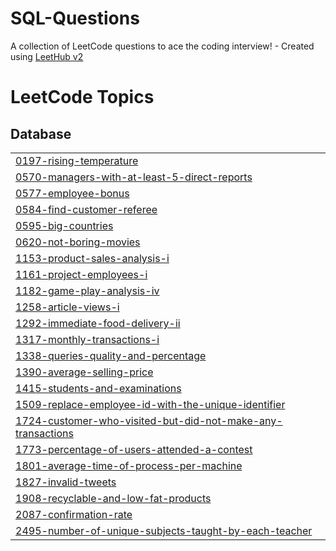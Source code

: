 # SQL-Questions
A collection of LeetCode questions to ace the coding interview! - Created using [LeetHub v2](https://github.com/arunbhardwaj/LeetHub-2.0)

<!---LeetCode Topics Start-->
# LeetCode Topics
## Database
|  |
| ------- |
| [0197-rising-temperature](https://github.com/akarshmadan4/SQL-Questions/tree/master/0197-rising-temperature) |
| [0570-managers-with-at-least-5-direct-reports](https://github.com/akarshmadan4/SQL-Questions/tree/master/0570-managers-with-at-least-5-direct-reports) |
| [0577-employee-bonus](https://github.com/akarshmadan4/SQL-Questions/tree/master/0577-employee-bonus) |
| [0584-find-customer-referee](https://github.com/akarshmadan4/SQL-Questions/tree/master/0584-find-customer-referee) |
| [0595-big-countries](https://github.com/akarshmadan4/SQL-Questions/tree/master/0595-big-countries) |
| [0620-not-boring-movies](https://github.com/akarshmadan4/SQL-Questions/tree/master/0620-not-boring-movies) |
| [1153-product-sales-analysis-i](https://github.com/akarshmadan4/SQL-Questions/tree/master/1153-product-sales-analysis-i) |
| [1161-project-employees-i](https://github.com/akarshmadan4/SQL-Questions/tree/master/1161-project-employees-i) |
| [1182-game-play-analysis-iv](https://github.com/akarshmadan4/SQL-Questions/tree/master/1182-game-play-analysis-iv) |
| [1258-article-views-i](https://github.com/akarshmadan4/SQL-Questions/tree/master/1258-article-views-i) |
| [1292-immediate-food-delivery-ii](https://github.com/akarshmadan4/SQL-Questions/tree/master/1292-immediate-food-delivery-ii) |
| [1317-monthly-transactions-i](https://github.com/akarshmadan4/SQL-Questions/tree/master/1317-monthly-transactions-i) |
| [1338-queries-quality-and-percentage](https://github.com/akarshmadan4/SQL-Questions/tree/master/1338-queries-quality-and-percentage) |
| [1390-average-selling-price](https://github.com/akarshmadan4/SQL-Questions/tree/master/1390-average-selling-price) |
| [1415-students-and-examinations](https://github.com/akarshmadan4/SQL-Questions/tree/master/1415-students-and-examinations) |
| [1509-replace-employee-id-with-the-unique-identifier](https://github.com/akarshmadan4/SQL-Questions/tree/master/1509-replace-employee-id-with-the-unique-identifier) |
| [1724-customer-who-visited-but-did-not-make-any-transactions](https://github.com/akarshmadan4/SQL-Questions/tree/master/1724-customer-who-visited-but-did-not-make-any-transactions) |
| [1773-percentage-of-users-attended-a-contest](https://github.com/akarshmadan4/SQL-Questions/tree/master/1773-percentage-of-users-attended-a-contest) |
| [1801-average-time-of-process-per-machine](https://github.com/akarshmadan4/SQL-Questions/tree/master/1801-average-time-of-process-per-machine) |
| [1827-invalid-tweets](https://github.com/akarshmadan4/SQL-Questions/tree/master/1827-invalid-tweets) |
| [1908-recyclable-and-low-fat-products](https://github.com/akarshmadan4/SQL-Questions/tree/master/1908-recyclable-and-low-fat-products) |
| [2087-confirmation-rate](https://github.com/akarshmadan4/SQL-Questions/tree/master/2087-confirmation-rate) |
| [2495-number-of-unique-subjects-taught-by-each-teacher](https://github.com/akarshmadan4/SQL-Questions/tree/master/2495-number-of-unique-subjects-taught-by-each-teacher) |
<!---LeetCode Topics End-->